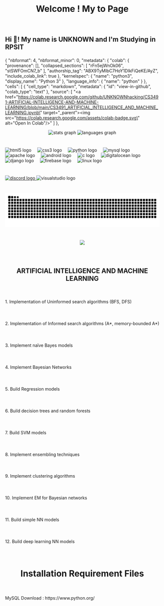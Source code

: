 <br clear="both">

<h1 align="center">Welcome ! My to Page</h1>

###

<br clear="both">

<h2 align="left">Hi 👋! My name is UNKNOWN and I'm Studying in RPSIT</h2>

###
{
  "nbformat": 4,
  "nbformat_minor": 0,
  "metadata": {
    "colab": {
      "provenance": [],
      "collapsed_sections": [
        "rFn5ejWnOk06",
        "stSWFOmCN7_b"
      ],
      "authorship_tag": "ABX9TyMIbC7HoY1DIkFiQeKE/AyZ",
      "include_colab_link": true
    },
    "kernelspec": {
      "name": "python3",
      "display_name": "Python 3"
    },
    "language_info": {
      "name": "python"
    }
  },
  "cells": [
    {
      "cell_type": "markdown",
      "metadata": {
        "id": "view-in-github",
        "colab_type": "text"
      },
      "source": [
        "<a href=\"https://colab.research.google.com/github/UNKNOWNhacking/CS3491-ARTIFICIAL-INTELLIGENCE-AND-MACHINE-LEARNING/blob/main/CS3491_ARTIFICIAL_INTELLIGENCE_AND_MACHINE_LEARNING.ipynb\" target=\"_parent\"><img src=\"https://colab.research.google.com/assets/colab-badge.svg\" alt=\"Open In Colab\"/></a>"
      ]
    },

<div align="center">
  <img src="https://github-readme-stats.vercel.app/api?username=UNKNOWNhacking&hide_title=false&hide_rank=false&show_icons=true&include_all_commits=true&count_private=true&disable_animations=false&theme=radical&locale=en&hide_border=false&custom_title=PUGALMANI%20A" height="150" alt="stats graph"  />
  <img src="https://github-readme-stats.vercel.app/api/top-langs?username=UNKNOWNhacking&locale=en&hide_title=false&layout=compact&card_width=320&langs_count=10&theme=radical&hide_border=false" height="150" alt="languages graph"  />
</div>

###

<br clear="both">

<div align="left">
  <img src="https://cdn.jsdelivr.net/gh/devicons/devicon/icons/html5/html5-original.svg" height="30" alt="html5 logo"  />
  <img width="12" />
  <img src="https://cdn.jsdelivr.net/gh/devicons/devicon/icons/css3/css3-original.svg" height="30" alt="css3 logo"  />
  <img width="12" />
  <img src="https://cdn.jsdelivr.net/gh/devicons/devicon/icons/python/python-original.svg" height="30" alt="python logo"  />
  <img width="12" />
  <img src="https://cdn.jsdelivr.net/gh/devicons/devicon/icons/mysql/mysql-original.svg" height="30" alt="mysql logo"  />
  <img width="12" />
  <img src="https://cdn.jsdelivr.net/gh/devicons/devicon/icons/apache/apache-original.svg" height="30" alt="apache logo"  />
  <img width="12" />
  <img src="https://cdn.jsdelivr.net/gh/devicons/devicon/icons/android/android-original.svg" height="30" alt="android logo"  />
  <img width="12" />
  <img src="https://cdn.jsdelivr.net/gh/devicons/devicon/icons/c/c-original.svg" height="30" alt="c logo"  />
  <img width="12" />
  <img src="https://cdn.jsdelivr.net/gh/devicons/devicon/icons/digitalocean/digitalocean-original.svg" height="30" alt="digitalocean logo"  />
  <img width="12" />
  <img src="https://cdn.jsdelivr.net/gh/devicons/devicon/icons/django/django-plain.svg" height="30" alt="django logo"  />
  <img width="12" />
  <img src="https://cdn.jsdelivr.net/gh/devicons/devicon/icons/firebase/firebase-plain.svg" height="30" alt="firebase logo"  />
  <img width="12" />
  <img src="https://cdn.jsdelivr.net/gh/devicons/devicon/icons/linux/linux-original.svg" height="30" alt="linux logo"  />
</div>

###

<br clear="both">

<div align="left">
  <a href="https://discord.gg/ey9AxfWAa2" target="_blank">
    <img src="https://img.shields.io/static/v1?message=Discord&logo=discord&label=&color=7289DA&logoColor=white&labelColor=&style=for-the-badge" height="35" alt="discord logo"  />
  </a>
  <img src="https://img.shields.io/static/v1?message=Visual%20Studio%20Marketplace&logo=visualstudio&label=&color=e2165e&logoColor=white&labelColor=&style=for-the-badge" height="35" alt="visualstudio logo"  />
</div>

###

<br clear="both">

<img src="https://github.com/UNKNOWNhacking/CS3481-DATABASE-MANAGEMENT-SYSTEMS-LABORATORY/blob/output/snake.svg" alt="Snake animation" />

###

<br clear="both">

<div align="center">
  <img src="https://profile-counter.glitch.me/UNKNOWNhacking/count.svg?"  />
</div>

###

<br clear="both">

<h2 align="center">ARTIFICIAL INTELLIGENCE AND MACHINE LEARNING</h2>

###

<br clear="both">

<p align="left">1. Implementation of Uninformed search algorithms (BFS, DFS)</p>

###

<br clear="both">

<p align="left">2. Implementation of Informed search algorithms (A*, memory-bounded A*)</p>

###

<br clear="both">

<p align="left">3. Implement naïve Bayes models </p>

###

<br clear="both">

<p align="left">4. Implement Bayesian Networks </p>

###

<br clear="both">

<p align="left">5. Build Regression models </p>

###

<br clear="both">

<p align="left">6. Build decision trees and random forests</p>

###

<br clear="both">

<p align="left">7. Build SVM models </p>

###

<br clear="both">

<p align="left">8. Implement ensembling techniques</p>

###

<br clear="both">

<p align="left">9. Implement clustering algorithms </p>

###

<br clear="both">

<p align="left">10. Implement EM for Bayesian networks</p>

###

<br clear="both">

<p align="left">11. Build simple NN models </p>

###

<br clear="both">

<p align="left">12. Build deep learning NN models</p>


###

<br clear="both">

<h1 align="center">Installation Requirement Files</h1>

###

<br clear="both">

<p align="left">MySQL Download : https://www.python.org/</p>

###
